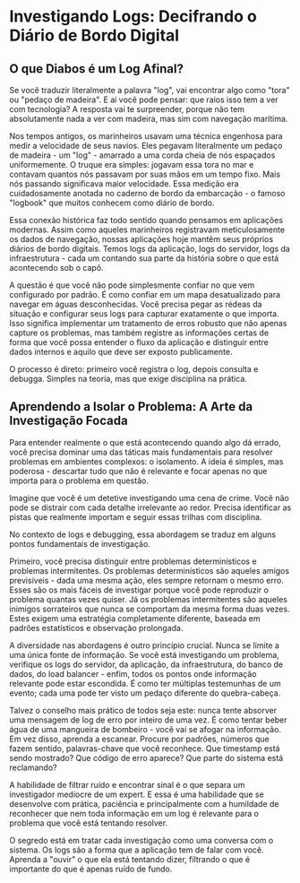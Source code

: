 # Investigando Logs: Decifrando o Diário de Bordo Digital

## O que Diabos é um Log Afinal?

Se você traduzir literalmente a palavra "log", vai encontrar algo como "tora" ou "pedaço de madeira". E aí você pode pensar: que raios isso tem a ver com tecnologia? A resposta vai te surpreender, porque não tem absolutamente nada a ver com madeira, mas sim com navegação marítima.

Nos tempos antigos, os marinheiros usavam uma técnica engenhosa para medir a velocidade de seus navios. Eles pegavam literalmente um pedaço de madeira - um "log" - amarrado a uma corda cheia de nós espaçados uniformemente. O truque era simples: jogavam essa tora no mar e contavam quantos nós passavam por suas mãos em um tempo fixo. Mais nós passando significava maior velocidade. Essa medição era cuidadosamente anotada no caderno de bordo da embarcação - o famoso "logbook" que muitos conhecem como diário de bordo.

Essa conexão histórica faz todo sentido quando pensamos em aplicações modernas. Assim como aqueles marinheiros registravam meticulosamente os dados de navegação, nossas aplicações hoje mantêm seus próprios diários de bordo digitais. Temos logs da aplicação, logs do servidor, logs da infraestrutura - cada um contando sua parte da história sobre o que está acontecendo sob o capô.

A questão é que você não pode simplesmente confiar no que vem configurado por padrão. É como confiar em um mapa desatualizado para navegar em águas desconhecidas. Você precisa pegar as rédeas da situação e configurar seus logs para capturar exatamente o que importa. Isso significa implementar um tratamento de erros robusto que não apenas capture os problemas, mas também registre as informações certas de forma que você possa entender o fluxo da aplicação e distinguir entre dados internos e aquilo que deve ser exposto publicamente.

O processo é direto: primeiro você registra o log, depois consulta e debugga. Simples na teoria, mas que exige disciplina na prática.

## Aprendendo a Isolar o Problema: A Arte da Investigação Focada

Para entender realmente o que está acontecendo quando algo dá errado, você precisa dominar uma das táticas mais fundamentais para resolver problemas em ambientes complexos: o isolamento. A ideia é simples, mas poderosa - descartar tudo que não é relevante e focar apenas no que importa para o problema em questão.

Imagine que você é um detetive investigando uma cena de crime. Você não pode se distrair com cada detalhe irrelevante ao redor. Precisa identificar as pistas que realmente importam e seguir essas trilhas com disciplina.

No contexto de logs e debugging, essa abordagem se traduz em alguns pontos fundamentais de investigação.

Primeiro, você precisa distinguir entre problemas determinísticos e problemas intermitentes. Os problemas determinísticos são aqueles amigos previsíveis - dada uma mesma ação, eles sempre retornam o mesmo erro. Esses são os mais fáceis de investigar porque você pode reproduzir o problema quantas vezes quiser. Já os problemas intermitentes são aqueles inimigos sorrateiros que nunca se comportam da mesma forma duas vezes. Estes exigem uma estratégia completamente diferente, baseada em padrões estatísticos e observação prolongada.

A diversidade nas abordagens é outro princípio crucial. Nunca se limite a uma única fonte de informação. Se você está investigando um problema, verifique os logs do servidor, da aplicação, da infraestrutura, do banco de dados, do load balancer - enfim, todos os pontos onde informação relevante pode estar escondida. É como ter múltiplas testemunhas de um evento; cada uma pode ter visto um pedaço diferente do quebra-cabeça.

Talvez o conselho mais prático de todos seja este: nunca tente absorver uma mensagem de log de erro por inteiro de uma vez. É como tentar beber água de uma mangueira de bombeiro - você vai se afogar na informação. Em vez disso, aprenda a escanear. Procure por padrões, números que fazem sentido, palavras-chave que você reconhece. Que timestamp está sendo mostrado? Que código de erro aparece? Que parte do sistema está reclamando?

A habilidade de filtrar ruído e encontrar sinal é o que separa um investigador medíocre de um expert. E essa é uma habilidade que se desenvolve com prática, paciência e principalmente com a humildade de reconhecer que nem toda informação em um log é relevante para o problema que você está tentando resolver.

O segredo está em tratar cada investigação como uma conversa com o sistema. Os logs são a forma que a aplicação tem de falar com você. Aprenda a "ouvir" o que ela está tentando dizer, filtrando o que é importante do que é apenas ruído de fundo.